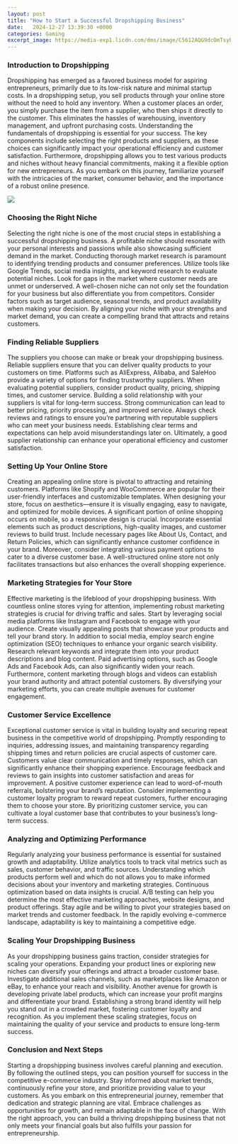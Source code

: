 ```yaml
---
layout: post
title: "How to Start a Successful Dropshipping Business"
date:   2024-12-27 13:39:30 +0000
categories: Gaming
excerpt_image: https://media-exp1.licdn.com/dms/image/C5612AQG9dcOmTsyhbg/article-cover_image-shrink_600_2000/0/1621778472312?e=2147483647&amp;v=beta&amp;t=vvpwep6xaCOyXrOFRE3Xk2B0A39XiTPiJO73M4BuYZs
---
```


### Introduction to Dropshipping
Dropshipping has emerged as a favored business model for aspiring entrepreneurs, primarily due to its low-risk nature and minimal startup costs. In a dropshipping setup, you sell products through your online store without the need to hold any inventory. When a customer places an order, you simply purchase the item from a supplier, who then ships it directly to the customer. This eliminates the hassles of warehousing, inventory management, and upfront purchasing costs.
Understanding the fundamentals of dropshipping is essential for your success. The key components include selecting the right products and suppliers, as these choices can significantly impact your operational efficiency and customer satisfaction. Furthermore, dropshipping allows you to test various products and niches without heavy financial commitments, making it a flexible option for new entrepreneurs. As you embark on this journey, familiarize yourself with the intricacies of the market, consumer behavior, and the importance of a robust online presence.

![](https://media-exp1.licdn.com/dms/image/C5612AQG9dcOmTsyhbg/article-cover_image-shrink_600_2000/0/1621778472312?e=2147483647&amp;v=beta&amp;t=vvpwep6xaCOyXrOFRE3Xk2B0A39XiTPiJO73M4BuYZs)
### Choosing the Right Niche
Selecting the right niche is one of the most crucial steps in establishing a successful dropshipping business. A profitable niche should resonate with your personal interests and passions while also showcasing sufficient demand in the market. Conducting thorough market research is paramount to identifying trending products and consumer preferences. Utilize tools like Google Trends, social media insights, and keyword research to evaluate potential niches.
Look for gaps in the market where customer needs are unmet or underserved. A well-chosen niche can not only set the foundation for your business but also differentiate you from competitors. Consider factors such as target audience, seasonal trends, and product availability when making your decision. By aligning your niche with your strengths and market demand, you can create a compelling brand that attracts and retains customers.
### Finding Reliable Suppliers
The suppliers you choose can make or break your dropshipping business. Reliable suppliers ensure that you can deliver quality products to your customers on time. Platforms such as AliExpress, Alibaba, and SaleHoo provide a variety of options for finding trustworthy suppliers. When evaluating potential suppliers, consider product quality, pricing, shipping times, and customer service. 
Building a solid relationship with your suppliers is vital for long-term success. Strong communication can lead to better pricing, priority processing, and improved service. Always check reviews and ratings to ensure you’re partnering with reputable suppliers who can meet your business needs. Establishing clear terms and expectations can help avoid misunderstandings later on. Ultimately, a good supplier relationship can enhance your operational efficiency and customer satisfaction.
### Setting Up Your Online Store
Creating an appealing online store is pivotal to attracting and retaining customers. Platforms like Shopify and WooCommerce are popular for their user-friendly interfaces and customizable templates. When designing your store, focus on aesthetics—ensure it is visually engaging, easy to navigate, and optimized for mobile devices. A significant portion of online shopping occurs on mobile, so a responsive design is crucial.
Incorporate essential elements such as product descriptions, high-quality images, and customer reviews to build trust. Include necessary pages like About Us, Contact, and Return Policies, which can significantly enhance customer confidence in your brand. Moreover, consider integrating various payment options to cater to a diverse customer base. A well-structured online store not only facilitates transactions but also enhances the overall shopping experience.
### Marketing Strategies for Your Store
Effective marketing is the lifeblood of your dropshipping business. With countless online stores vying for attention, implementing robust marketing strategies is crucial for driving traffic and sales. Start by leveraging social media platforms like Instagram and Facebook to engage with your audience. Create visually appealing posts that showcase your products and tell your brand story.
In addition to social media, employ search engine optimization (SEO) techniques to enhance your organic search visibility. Research relevant keywords and integrate them into your product descriptions and blog content. Paid advertising options, such as Google Ads and Facebook Ads, can also significantly widen your reach. Furthermore, content marketing through blogs and videos can establish your brand authority and attract potential customers. By diversifying your marketing efforts, you can create multiple avenues for customer engagement.
### Customer Service Excellence
Exceptional customer service is vital in building loyalty and securing repeat business in the competitive world of dropshipping. Promptly responding to inquiries, addressing issues, and maintaining transparency regarding shipping times and return policies are crucial aspects of customer care. Customers value clear communication and timely responses, which can significantly enhance their shopping experience.
Encourage feedback and reviews to gain insights into customer satisfaction and areas for improvement. A positive customer experience can lead to word-of-mouth referrals, bolstering your brand’s reputation. Consider implementing a customer loyalty program to reward repeat customers, further encouraging them to choose your store. By prioritizing customer service, you can cultivate a loyal customer base that contributes to your business’s long-term success.
### Analyzing and Optimizing Performance
Regularly analyzing your business performance is essential for sustained growth and adaptability. Utilize analytics tools to track vital metrics such as sales, customer behavior, and traffic sources. Understanding which products perform well and which do not allows you to make informed decisions about your inventory and marketing strategies.
Continuous optimization based on data insights is crucial. A/B testing can help you determine the most effective marketing approaches, website designs, and product offerings. Stay agile and be willing to pivot your strategies based on market trends and customer feedback. In the rapidly evolving e-commerce landscape, adaptability is key to maintaining a competitive edge.
### Scaling Your Dropshipping Business
As your dropshipping business gains traction, consider strategies for scaling your operations. Expanding your product lines or exploring new niches can diversify your offerings and attract a broader customer base. Investigate additional sales channels, such as marketplaces like Amazon or eBay, to enhance your reach and visibility.
Another avenue for growth is developing private label products, which can increase your profit margins and differentiate your brand. Establishing a strong brand identity will help you stand out in a crowded market, fostering customer loyalty and recognition. As you implement these scaling strategies, focus on maintaining the quality of your service and products to ensure long-term success.
### Conclusion and Next Steps
Starting a dropshipping business involves careful planning and execution. By following the outlined steps, you can position yourself for success in the competitive e-commerce industry. Stay informed about market trends, continuously refine your store, and prioritize providing value to your customers. 
As you embark on this entrepreneurial journey, remember that dedication and strategic planning are vital. Embrace challenges as opportunities for growth, and remain adaptable in the face of change. With the right approach, you can build a thriving dropshipping business that not only meets your financial goals but also fulfills your passion for entrepreneurship.